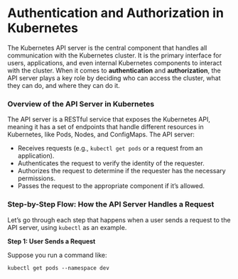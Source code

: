 # Authentication and Authorization in Kubernetes

The Kubernetes API server is the central component that handles all communication with the Kubernetes cluster. It is the primary interface for users, applications, and even internal Kubernetes components to interact with the cluster. When it comes to **authentication** and **authorization**, the API server plays a key role by deciding who can access the cluster, what they can do, and where they can do it.

### Overview of the API Server in Kubernetes

The API server is a RESTful service that exposes the Kubernetes API, meaning it has a set of endpoints that handle different resources in Kubernetes, like Pods, Nodes, and ConfigMaps. The API server:

- Receives requests (e.g., ```kubectl get pods``` or a request from an application).
- Authenticates the request to verify the identity of the requester.
- Authorizes the request to determine if the requester has the necessary permissions.
- Passes the request to the appropriate component if it’s allowed.

### Step-by-Step Flow: How the API Server Handles a Request

Let’s go through each step that happens when a user sends a request to the API server, using ```kubectl``` as an example.

**Step 1: User Sends a Request**

  Suppose you run a command like:

  ```kubectl get pods --namespace dev```
